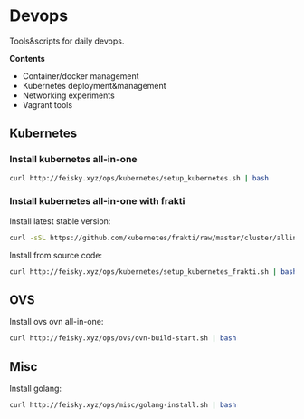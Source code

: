 # Devops

Tools&scripts for daily devops.

**Contents**

- Container/docker management
- Kubernetes deployment&management
- Networking experiments
- Vagrant tools

## Kubernetes

### Install kubernetes all-in-one

```sh
curl http://feisky.xyz/ops/kubernetes/setup_kubernetes.sh | bash
```

### Install kubernetes all-in-one with frakti

Install latest stable version:

```sh
curl -sSL https://github.com/kubernetes/frakti/raw/master/cluster/allinone.sh | bash
```

Install from source code:
 
```sh
curl http://feisky.xyz/ops/kubernetes/setup_kubernetes_frakti.sh | bash
```

## OVS

Install ovs ovn all-in-one:

```sh
curl http://feisky.xyz/ops/ovs/ovn-build-start.sh | bash
```

## Misc

Install golang:

```sh
curl http://feisky.xyz/ops/misc/golang-install.sh | bash
```
